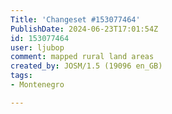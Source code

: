 ```yaml
---
Title: 'Changeset #153077464'
PublishDate: 2024-06-23T17:01:54Z
id: 153077464
user: ljubop
comment: mapped rural land areas
created_by: JOSM/1.5 (19096 en_GB)
tags:
- Montenegro

---
```

